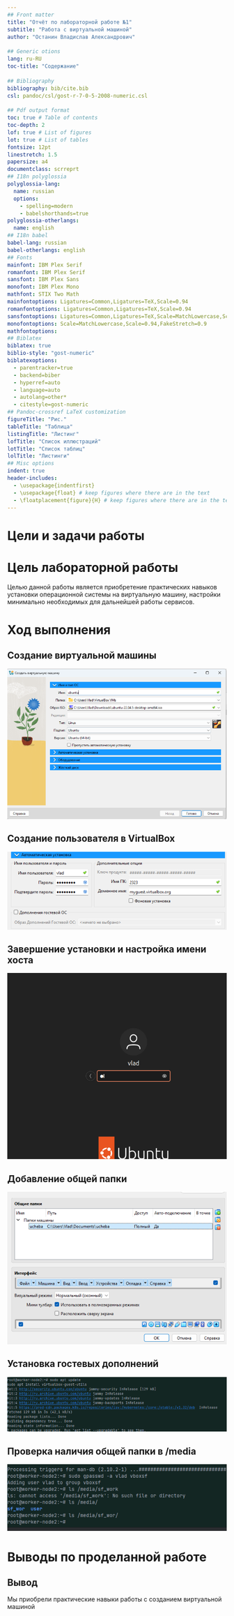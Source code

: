```yaml
---
## Front matter
title: "Отчёт по лабораторной работе №1"
subtitle: "Работа с виртуальной машиной"
author: "Останин Владислав Александрович"

## Generic otions
lang: ru-RU
toc-title: "Содержание"

## Bibliography
bibliography: bib/cite.bib
csl: pandoc/csl/gost-r-7-0-5-2008-numeric.csl

## Pdf output format
toc: true # Table of contents
toc-depth: 2
lof: true # List of figures
lot: true # List of tables
fontsize: 12pt
linestretch: 1.5
papersize: a4
documentclass: scrreprt
## I18n polyglossia
polyglossia-lang:
  name: russian
  options:
	- spelling=modern
	- babelshorthands=true
polyglossia-otherlangs:
  name: english
## I18n babel
babel-lang: russian
babel-otherlangs: english
## Fonts
mainfont: IBM Plex Serif
romanfont: IBM Plex Serif
sansfont: IBM Plex Sans
monofont: IBM Plex Mono
mathfont: STIX Two Math
mainfontoptions: Ligatures=Common,Ligatures=TeX,Scale=0.94
romanfontoptions: Ligatures=Common,Ligatures=TeX,Scale=0.94
sansfontoptions: Ligatures=Common,Ligatures=TeX,Scale=MatchLowercase,Scale=0.94
monofontoptions: Scale=MatchLowercase,Scale=0.94,FakeStretch=0.9
mathfontoptions:
## Biblatex
biblatex: true
biblio-style: "gost-numeric"
biblatexoptions:
  - parentracker=true
  - backend=biber
  - hyperref=auto
  - language=auto
  - autolang=other*
  - citestyle=gost-numeric
## Pandoc-crossref LaTeX customization
figureTitle: "Рис."
tableTitle: "Таблица"
listingTitle: "Листинг"
lofTitle: "Список иллюстраций"
lotTitle: "Список таблиц"
lolTitle: "Листинги"
## Misc options
indent: true
header-includes:
  - \usepackage{indentfirst}
  - \usepackage{float} # keep figures where there are in the text
  - \floatplacement{figure}{H} # keep figures where there are in the text
---
```

# Цели и задачи работы

# Цель лабораторной работы
Целью данной работы является приобретение практических навыков установки операционной системы на виртуальную машину, настройки минимально необходимых для дальнейшей работы сервисов.



# Ход выполнения

 


## Создание виртуальной машины

![Создание виртуальной машины 1](images/img.png)

## Создание пользователя в VirtualBox

![Создание пользователя в VirtualBox](images/img_1.png)

## Завершение установки и настройка имени хоста

![Завершение установки и имя хоста](images/img_2.png)

## Добавление общей папки

![Добавление общей папки](images/img_3.png)

## Установка гостевых дополнений

![Установка гостевых дополнений](images/img_4.png)

## Проверка наличия общей папки в /media

![Появление общей папки /media/sf_wor](images/img_5.png)

# Выводы по проделанной работе

## Вывод

Мы приобрели практические навыки работы с созданием виртуальной машиной